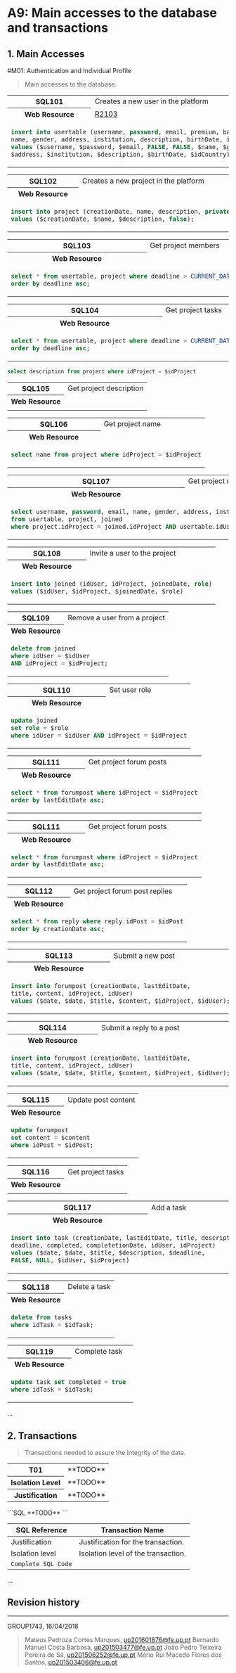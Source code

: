 # A9: Main accesses to the database and transactions
 
## 1. Main Accesses

#M01: Authentication and Individual Profile
 
> Main accesses to the database.
 


<table>
<tr>
<th>SQL101</th>
<td>Creates a new user in the platform</td>
</tr>
<tr>
<th>Web Resource</th>
<td><a href="https://github.com/mpcmarques/lbaw1743/blob/master/artifacts/A7/A7.md#r103-register-action">R2103</a></td>
</tr>
<tr>
<td colspan='2'>
  
 ```SQL
insert into usertable (username, password, email, premium, banned, 
name, gender, address, institution, description, birthDate, idCountry) 
values ($username, $password, $email, FALSE, FALSE, $name, $gender, 
$address, $institution, $description, $birthDate, $idCountry)
``` 
</td>
</tr>
</table>


<table>
<tr>
<th>SQL102</th>
<td>Creates a new project in the platform</td>
</tr>
<tr>
<th>Web Resource</th>
<td><a></a></td>
</tr>
<tr>
<td colspan='2'>

```SQL
insert into project (creationDate, name, description, private) 
values ($creationDate, $name, $description, false);
```
</td>
</tr>
</table>


<table>
<tr>
<th>SQL103</th>
<td>Get project members</td>
</tr>
<tr>
<th>Web Resource</th>
<td><a></a></td>
</tr>
<tr>
<td colspan='2'>
  
```SQL
select * from usertable, project where deadline > CURRENT_DATE and idProject = $idProject
order by deadline asc;
```  
</td>
</tr>
</table>


<table>
<tr>
<th>SQL104</th>
<td>Get project tasks</td>
</tr>
<tr>
<th>Web Resource</th>
<td><a></a></td>
</tr>
<tr>
<td colspan='2'>

```SQL
select * from usertable, project where deadline > CURRENT_DATE and idProject = $idProject
order by deadline asc;
```
</td>
</tr>
</table>


<table>
<tr>
<th>SQL105</th>
<td>Get project description</td>
</tr>
<tr>
<th>Web Resource</th>
<td><a></a></td>
</tr>
<tr>
<td colspan='2'></td>
  
```SQL
select description from project where idProject = $idProject
```
</tr>
</table>


<table>
<tr>
<th>SQL106</th>
<td>Get project name</td>
</tr>
<tr>
<th>Web Resource</th>
<td><a></a></td>
</tr>
<tr>
<td colspan='2'>

```SQL
select name from project where idProject = $idProject
``` 
</td>
</tr>
</table>


<table>
<tr>
<th>SQL107</th>
<td>Get project members</td>
</tr>
<tr>
<th>Web Resource</th>
<td><a></a></td>
</tr>
<tr>
<td colspan='2'>
 
 ```SQL
select username, password, email, name, gender, address, institution, description, birthDate, idCountry 
from usertable, project, joined 
where project.idProject = joined.idProject AND usertable.idUser = joined.idUser AND joined.idProject = $idProject;
```
</td>
</tr>
</table>


<table>
<tr>
<th>SQL108</th>
<td>Invite a user to the project</td>
</tr>
<tr>
<th>Web Resource</th>
<td><a></a></td>
</tr>
<tr>
<td colspan='2'>
  
```SQL
insert into joined (idUser, idProject, joinedDate, role)
values ($idUser, $idProject, $joinedDate, $role)
```  
</td>
</tr>
</table>


<table>
<tr>
<th>SQL109</th>
<td>Remove a user from a project</td>
</tr>
<tr>
<th>Web Resource</th>
<td><a></a></td>
</tr>
<tr>
<td colspan='2'>

```SQL
delete from joined 
where idUser = $idUser 
AND idProject = $idProject;
```
</td>
</tr>
</table>


<table>
<tr>
<th>SQL110</th>
<td>Set user role</td>
</tr>
<tr>
<th>Web Resource</th>
<td><a></a></td>
</tr>
<tr>
<td colspan='2'>

```SQL
update joined
set role = $role
where idUser = $idUser AND idProject = $idProject
```
</td>
</tr>
</table>


<table>
<tr>
<th>SQL111</th>
<td>Get project forum posts</td>
</tr>
<tr>
<th>Web Resource</th>
<td><a></a></td>
</tr>
<tr>
<td colspan='2'>
 
```SQL
select * from forumpost where idProject = $idProject
order by lastEditDate asc;
``` 
</td>
</tr>
</table>


<table>
<tr>
<th>SQL111</th>
<td>Get project forum posts</td>
</tr>
<tr>
<th>Web Resource</th>
<td><a></a></td>
</tr>
<tr>
<td colspan='2'>
 
```SQL
select * from forumpost where idProject = $idProject
order by lastEditDate asc;
```
</td>
</tr>
</table>


<table>
<tr>
<th>SQL112</th>
<td>Get project forum post replies</td>
</tr>
<tr>
<th>Web Resource</th>
<td><a></a></td>
</tr>
<tr>
<td colspan='2'>
 
```SQL
select * from reply where reply.idPost = $idPost
order by creationDate asc;
``` 
</td>
</tr>
</table>


<table>
<tr>
<th>SQL113</th>
<td>Submit a new post</td>
</tr>
<tr>
<th>Web Resource</th>
<td><a></a></td>
</tr>
<tr>
<td colspan='2'>
  
```SQL
insert into forumpost (creationDate, lastEditDate, 
title, content, idProject, idUser) 
values ($date, $date, $title, $content, $idProject, $idUser);
```  
</td>
</tr>
</table>



<table>
<tr>
<th>SQL114</th>
<td>Submit a reply to a post</td>
</tr>
<tr>
<th>Web Resource</th>
<td><a></a></td>
</tr>
<tr>
<td colspan='2'>
  
```SQL
insert into forumpost (creationDate, lastEditDate, 
title, content, idProject, idUser) 
values ($date, $date, $title, $content, $idProject, $idUser);
```
</td>
</tr>
</table>


<table>
<tr>
<th>SQL115</th>
<td>Update post content</td>
</tr>
<tr>
<th>Web Resource</th>
<td><a></a></td>
</tr>
<tr>
<td colspan='2'>

```SQL
update forumpost
set content = $content 
where idPost = $idPost;
``` 
</td>
</tr>
</table>



<table>
<tr>
<th>SQL116</th>
<td>Get project tasks</td>
</tr>
<tr>
<th>Web Resource</th>
<td><a></a></td>
</tr>
<tr>
<td colspan='2'></td>
</tr>
</table>


<table>
<tr>
<th>SQL117</th>
<td>Add a task</td>
</tr>
<tr>
<th>Web Resource</th>
<td><a></a></td>
</tr>
<tr>
<td colspan='2'>
  
```SQL
insert into task (creationDate, lastEditDate, title, description, 
deadline, completed, completetionDate, idUser, idProject)
values ($date, $date, $title, $description, $deadline,
FALSE, NULL, $idUser, $idProject)
```  
</td>
</tr>
</table>


<table>
<tr>
<th>SQL118</th>
<td>Delete a task</td>
</tr>
<tr>
<th>Web Resource</th>
<td><a></a></td>
</tr>
<tr>
<td colspan='2'>
 
```SQL
delete from tasks 
where idTask = $idTask;
``` 
</td>
</tr>
</table>


<table>
<tr>
<th>SQL119</th>
<td>Complete task</td>
</tr>
<tr>
<th>Web Resource</th>
<td><a></a></td>
</tr>
<tr>
<td colspan='2'>

```SQL
update task set completed = true 
where idTask = $idTask;
```
</td>
</tr>
</table>

...
## 2. Transactions

> Transactions needed to assure the integrity of the data.
 
<table>
<tr>
<th>T01</th>
<td>**TODO**</td>
</tr>
<tr>
<th>Isolation Level</th>
<td>**TODO**</td>
</tr>
<tr>
<th>Justification</th>
<td>**TODO**</td>
</tr>
</table>
```SQL
**TODO**
```
 
| SQL Reference   | Transaction Name                    |
| --------------- | ----------------------------------- |
| Justification   | Justification for the transaction.  |
| Isolation level | Isolation level of the transaction. |
| `Complete SQL Code`                                   |
 
...
 

## Revision history

<!-- Changes made to the first submission:
1. Item 1
1. Item 2 -->

***

GROUP1743, 16/04/2018

> Mateus Pedroza Cortes Marques, up201601876@fe.up.pt
> Bernardo Manuel Costa Barbosa, up201503477@fe.up.pt
> João Pedro Teixeira Pereira de Sá, up201506252@fe.up.pt
> Mário Rui Macedo Flores dos Santos, up201503406@fe.up.pt
